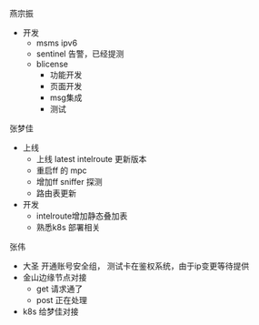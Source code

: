 
燕宗振

- 开发
	- msms ipv6
	- sentinel 告警，已经提测
	- blicense
		- 功能开发
		- 页面开发
		- msg集成
		- 测试

张梦佳

- 上线
	- 上线 latest intelroute 更新版本
	- 重启ff 的 mpc
	- 增加ff sniffer 探测
	- 路由表更新
- 开发
	- intelroute增加静态叠加表
	- 熟悉k8s 部署相关

张伟

 - 大圣  开通账号安全组， 测试卡在鉴权系统，由于ip变更等待提供
 - 金山边缘节点对接
	 - get  请求通了
	 - post 正在处理
-  k8s 给梦佳对接


